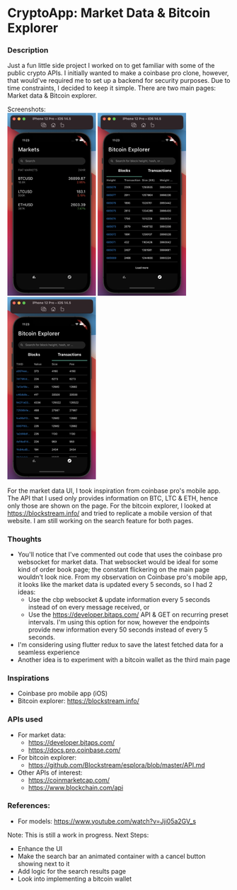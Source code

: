 # CryptoApp: Market Data & Bitcoin Explorer

### Description
Just a fun little side project I worked on to get familiar with some of the public crypto APIs. I initially wanted to make a coinbase pro clone, however, that would've required me to set up a backend for security purposes. Due to time constraints, I decided to keep it simple.
There are two main pages: Market data & Bitcoin explorer.

Screenshots:
<br/>
<img src="/screenshots/ss1.png" width=200>    <img src="/screenshots/ss2.png" width=200>    <img src="/screenshots/ss3.png" width=200>
<br/>

For the market data UI, I took inspiration from coinbase pro's mobile app. The API that I used only provides information on BTC, LTC & ETH, hence only those are shown on the page.
For the bitcoin explorer, I looked at https://blockstream.info/ and tried to replicate a mobile version of that website. 
I am still working on the search feature for both pages. 

 
### Thoughts
  * You'll notice that I've commented out code that uses the coinbase pro websocket for market data. That websocket would be ideal for some kind of order book page; the constant flickering on the main page wouldn't look nice. From my observation on Coinbase pro's mobile app, it looks like the market data is updated every 5 seconds, so I had 2 ideas:
    - Use the cbp websocket & update information every 5 seconds instead of on every message received, or
    - Use the https://developer.bitaps.com/ API & GET on recurring preset intervals. I'm using this option for now, however the endpoints provide new information every 50 seconds instead of every 5 seconds.
  * I'm considering using flutter redux to save the latest fetched data for a seamless experience
  * Another idea is to experiment with a bitcoin wallet as the third main page

### Inspirations
  * Coinbase pro mobile app (iOS)
  * Bitcoin explorer: https://blockstream.info/
### APIs used
  * For market data: 
    - https://developer.bitaps.com/
    - https://docs.pro.coinbase.com/
  * For bitcoin explorer:
    - https://github.com/Blockstream/esplora/blob/master/API.md
  * Other APIs of interest:
    - https://coinmarketcap.com/
    - https://www.blockchain.com/api
### References:
  * For models: https://www.youtube.com/watch?v=Jji05a2GV_s

Note: This is still a work in progress. 
Next Steps:
* Enhance the UI
* Make the search bar an animated container with a cancel button showing next to it
* Add logic for the search results page
* Look into implementing a bitcoin wallet
